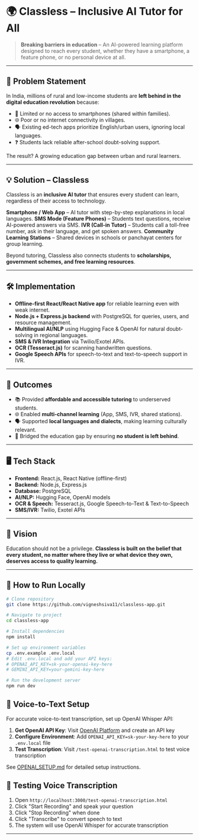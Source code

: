 
# 🌍 Classless – Inclusive AI Tutor for All

> **Breaking barriers in education** – An AI-powered learning platform designed to reach every student, whether they have a smartphone, a feature phone, or no personal device at all.

---

## 🚀 Problem Statement

In India, millions of rural and low-income students are **left behind in the digital education revolution** because:

* 📱 Limited or no access to smartphones (shared within families).
* 🌐 Poor or no internet connectivity in villages.
* 🗣️ Existing ed-tech apps prioritize English/urban users, ignoring local languages.
* ❓ Students lack reliable after-school doubt-solving support.

The result? A growing education gap between urban and rural learners.

---

## 💡 Solution – Classless

Classless is an **inclusive AI tutor** that ensures every student can learn, regardless of their access to technology.

 **Smartphone / Web App** – AI tutor with step-by-step explanations in local languages.
 **SMS Mode (Feature Phones)** – Students text questions, receive AI-powered answers via SMS.
 **IVR (Call-in Tutor)** – Students call a toll-free number, ask in their language, and get spoken answers.
 **Community Learning Stations** – Shared devices in schools or panchayat centers for group learning.

Beyond tutoring, Classless also connects students to **scholarships, government schemes, and free learning resources**.

---

## 🛠️ Implementation

* **Offline-first React/React Native app** for reliable learning even with weak internet.
* **Node.js + Express.js backend** with PostgreSQL for queries, users, and resource management.
* **Multilingual AI/NLP** using Hugging Face & OpenAI for natural doubt-solving in regional languages.
* **SMS & IVR Integration** via Twilio/Exotel APIs.
* **OCR (Tesseract.js)** for scanning handwritten questions.
* **Google Speech APIs** for speech-to-text and text-to-speech support in IVR.

---

## 🎯 Outcomes

* 📚 Provided **affordable and accessible tutoring** to underserved students.
* 🌐 Enabled **multi-channel learning** (App, SMS, IVR, shared stations).
* 🗣️ Supported **local languages and dialects**, making learning culturally relevant.
* 🤝 Bridged the education gap by ensuring **no student is left behind**.

---

## 🖥️ Tech Stack

* **Frontend:** React.js, React Native (offline-first)
* **Backend:** Node.js, Express.js
* **Database:** PostgreSQL
* **AI/NLP:** Hugging Face, OpenAI models
* **OCR & Speech:** Tesseract.js, Google Speech-to-Text & Text-to-Speech
* **SMS/IVR:** Twilio, Exotel APIs

---



## 🌟 Vision

Education should not be a privilege.
**Classless is built on the belief that every student, no matter where they live or what device they own, deserves access to quality learning.**

---

## 📌 How to Run Locally

```bash
# Clone repository
git clone https://github.com/vigneshsiva11/classless-app.git

# Navigate to project
cd classless-app

# Install dependencies
npm install

# Set up environment variables
cp .env.example .env.local
# Edit .env.local and add your API keys:
# OPENAI_API_KEY=sk-your-openai-key-here
# GEMINI_API_KEY=your-gemini-key-here

# Run the development server
npm run dev
```

## 🎤 Voice-to-Text Setup

For accurate voice-to-text transcription, set up OpenAI Whisper API:

1. **Get OpenAI API Key**: Visit [OpenAI Platform](https://platform.openai.com/) and create an API key
2. **Configure Environment**: Add `OPENAI_API_KEY=sk-your-key-here` to your `.env.local` file
3. **Test Transcription**: Visit `/test-openai-transcription.html` to test voice transcription

See [OPENAI_SETUP.md](./OPENAI_SETUP.md) for detailed setup instructions.

## 🧪 Testing Voice Transcription

1. Open `http://localhost:3000/test-openai-transcription.html`
2. Click "Start Recording" and speak your question
3. Click "Stop Recording" when done
4. Click "Transcribe" to convert speech to text
5. The system will use OpenAI Whisper for accurate transcription

---
